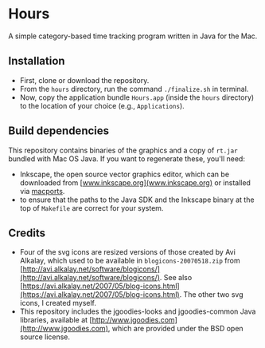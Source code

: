 Hours
=====

A simple category-based time tracking program written in Java for the Mac.


Installation
------------

* First, clone or download the repository.
* From the `hours` directory, run the command `./finalize.sh` in terminal.
* Now, copy the application bundle `Hours.app` (inside the `hours` directory) to the location of your choice (e.g., `Applications`).

Build dependencies
------------------

This repository contains binaries of the graphics and a copy of `rt.jar` bundled with Mac OS Java. If you want to regenerate these, you'll need:
* Inkscape, the open source vector graphics editor, which can be downloaded from [www.inkscape.org](www.inkscape.org) or installed via [macports](https://www.macports.org/).
* to ensure that the paths to the Java SDK and the Inkscape binary at the top of `Makefile` are correct for your system.


Credits
--------------------------

* Four of the svg icons are resized versions of those created by Avi Alkalay, which used to be available in `blogicons-20070518.zip` from [http://avi.alkalay.net/software/blogicons/](http://avi.alkalay.net/software/blogicons/). See also [https://avi.alkalay.net/2007/05/blog-icons.html](https://avi.alkalay.net/2007/05/blog-icons.html). The other two svg icons, I created myself.
* This repository includes the jgoodies-looks and jgoodies-common Java libraries, available at [http://www.jgoodies.com](http://www.jgoodies.com), which are provided under the BSD open source license.

